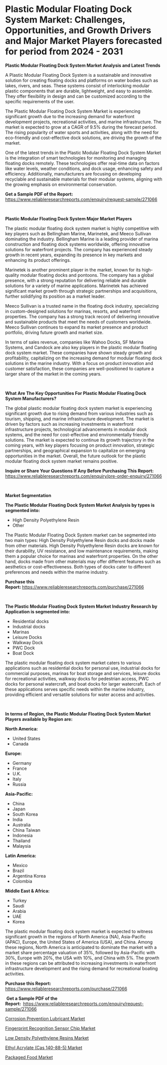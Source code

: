<p><h1>Plastic Modular Floating Dock System Market: Challenges, Opportunities, and Growth Drivers and Major Market Players forecasted for period from 2024 - 2031</h1></p><p><strong>Plastic Modular Floating Dock System Market Analysis and Latest Trends</strong></p>
<p><p>A Plastic Modular Floating Dock System is a sustainable and innovative solution for creating floating docks and platforms on water bodies such as lakes, rivers, and seas. These systems consist of interlocking modular plastic components that are durable, lightweight, and easy to assemble. They offer flexibility in design and can be customized according to the specific requirements of the user.</p><p>The Plastic Modular Floating Dock System Market is experiencing significant growth due to the increasing demand for waterfront development projects, recreational activities, and marine infrastructure. The market is expected to grow at a CAGR of 9.5% during the forecast period. The rising popularity of water sports and activities, along with the need for eco-friendly and cost-effective dock solutions, are driving the growth of the market.</p><p>One of the latest trends in the Plastic Modular Floating Dock System Market is the integration of smart technologies for monitoring and managing floating docks remotely. These technologies offer real-time data on factors like water levels, weather conditions, and dock usage, enhancing safety and efficiency. Additionally, manufacturers are focusing on developing recyclable and sustainable materials for their modular systems, aligning with the growing emphasis on environmental conservation.</p></p>
<p><strong>Get a Sample PDF of the Report:&nbsp;</strong> <a href="https://www.reliableresearchreports.com/enquiry/request-sample/271066">https://www.reliableresearchreports.com/enquiry/request-sample/271066</a></p>
<p>&nbsp;</p>
<p><strong>Plastic Modular Floating Dock System Major Market Players</strong></p>
<p><p>The plastic modular floating dock system market is highly competitive with key players such as Bellingham Marine, Marinetek, and Meeco Sullivan dominating the industry. Bellingham Marine is a leading provider of marina construction and floating dock systems worldwide, offering innovative solutions for waterfront projects. The company has experienced steady growth in recent years, expanding its presence in key markets and enhancing its product offerings.</p><p>Marinetek is another prominent player in the market, known for its high-quality modular floating docks and pontoons. The company has a global presence, with a strong reputation for delivering reliable and durable solutions for a variety of marine applications. Marinetek has achieved significant market growth through strategic partnerships and acquisitions, further solidifying its position as a market leader.</p><p>Meeco Sullivan is a trusted name in the floating dock industry, specializing in custom-designed solutions for marinas, resorts, and waterfront properties. The company has a strong track record of delivering innovative and sustainable products that meet the needs of customers worldwide. Meeco Sullivan continues to expand its market presence and product portfolio, driving future growth and market size.</p><p>In terms of sales revenue, companies like Wahoo Docks, SF Marina Systems, and Candock are also key players in the plastic modular floating dock system market. These companies have shown steady growth and profitability, capitalizing on the increasing demand for modular floating dock solutions in the marine industry. With a focus on product innovation and customer satisfaction, these companies are well-positioned to capture a larger share of the market in the coming years.</p></p>
<p>&nbsp;</p>
<p><strong>What Are The Key Opportunities For Plastic Modular Floating Dock System Manufacturers?</strong></p>
<p><p>The global plastic modular floating dock system market is experiencing significant growth due to rising demand from various industries such as tourism, shipping, and marine infrastructure development. The market is driven by factors such as increasing investments in waterfront infrastructure projects, technological advancements in modular dock systems, and the need for cost-effective and environmentally friendly solutions. The market is expected to continue its growth trajectory in the coming years, with key players focusing on product innovation, strategic partnerships, and geographical expansion to capitalize on emerging opportunities in the market. Overall, the future outlook for the plastic modular floating dock system market remains positive.</p></p>
<p><strong>Inquire or Share Your Questions If Any Before Purchasing This Report:</strong> <a href="https://www.reliableresearchreports.com/enquiry/pre-order-enquiry/271066">https://www.reliableresearchreports.com/enquiry/pre-order-enquiry/271066</a></p>
<p>&nbsp;</p>
<p><strong>Market Segmentation</strong></p>
<p><strong>The Plastic Modular Floating Dock System Market Analysis by types is segmented into:</strong></p>
<p><ul><li>High Density Polyethylene Resin</li><li>Other</li></ul></p>
<p><p>The Plastic Modular Floating Dock System market can be segmented into two main types: High Density Polyethylene Resin docks and docks made from other materials. High Density Polyethylene Resin docks are known for their durability, UV resistance, and low maintenance requirements, making them a popular choice for marinas and waterfront properties. On the other hand, docks made from other materials may offer different features such as aesthetics or cost-effectiveness. Both types of docks cater to different preferences and needs within the marine industry.</p></p>
<p><strong>Purchase this Report:&nbsp;</strong><a href="https://www.reliableresearchreports.com/purchase/271066">https://www.reliableresearchreports.com/purchase/271066</a></p>
<p>&nbsp;</p>
<p><strong>The Plastic Modular Floating Dock System Market Industry Research by Application is segmented into:</strong></p>
<p><ul><li>Residential docks</li><li>Industrial docks</li><li>Marinas</li><li>Leisure Docks</li><li>Walkway Dock</li><li>PWC Dock</li><li>Boat Dock</li></ul></p>
<p><p>The plastic modular floating dock system market caters to various applications such as residential docks for personal use, industrial docks for commercial purposes, marinas for boat storage and services, leisure docks for recreational activities, walkway docks for pedestrian access, PWC docks for personal watercraft, and boat docks for larger watercraft. Each of these applications serves specific needs within the marine industry, providing efficient and versatile solutions for water access and activities.</p></p>
<p>&nbsp;</p>
<p><strong>In terms of Region, the Plastic Modular Floating Dock System Market Players available by Region are:</strong></p>
<p>
    <p> <strong> North America: </strong>
        <ul>
            <li>United States</li>
            <li>Canada</li>
        </ul>
        </p> 
    <p> <strong> Europe: </strong>
        <ul>
            <li>Germany</li>
            <li>France</li>
            <li>U.K.</li>
            <li>Italy</li>
            <li>Russia</li>
        </ul>
        </p> 
    <p> <strong> Asia-Pacific: </strong>
        <ul>
            <li>China</li>
            <li>Japan</li>
            <li>South Korea</li>
            <li>India</li>
            <li>Australia</li>
            <li>China Taiwan</li>
            <li>Indonesia</li>
            <li>Thailand</li>
            <li>Malaysia</li>
        </ul>
        </p> 
    <p> <strong> Latin America: </strong>
        <ul>
            <li>Mexico</li>
            <li>Brazil</li>
            <li>Argentina Korea</li>
            <li>Colombia</li>
        </ul>
        </p> 
    <p> <strong> Middle East & Africa: </strong>
        <ul>
            <li>Turkey</li>
            <li>Saudi</li>
            <li>Arabia</li>
            <li>UAE</li>
            <li>Korea</li>
        </ul>
    </p>
    </p>
<p><p>The plastic modular floating dock system market is expected to witness significant growth in the regions of North America (NA), Asia-Pacific (APAC), Europe, the United States of America (USA), and China. Among these regions, North America is anticipated to dominate the market with a market share percentage valuation of 35%, followed by Asia-Pacific with 30%, Europe with 20%, the USA with 10%, and China with 5%. The growth in these regions can be attributed to increasing investments in waterfront infrastructure development and the rising demand for recreational boating activities.</p></p>
<p><strong>Purchase this Report: </strong><a href="https://www.reliableresearchreports.com/purchase/271066">https://www.reliableresearchreports.com/purchase/271066</a></p>
<p>&nbsp;<strong>Get a Sample PDF of the Report:&nbsp;&nbsp;</strong><a href="https://www.reliableresearchreports.com/enquiry/request-sample/271066">https://www.reliableresearchreports.com/enquiry/request-sample/271066</a></p>
<p><strong></strong></p>
<p><p><a href="https://view.publitas.com/reportprime-1/corrosion-prevention-lubricant-market-size-focuses-on-market-dynamics-in-depth-analysis-and-future-projections-of-its-market-forecasted-for-period-from-2024-to-2031/">Corrosion Prevention Lubricant Market</a></p><p><a href="https://view.publitas.com/reportprime-1/fingerprint-recognition-sensor-chip-market-growth-market-trends-covid-19-impact-and-forecasts-for-period-from-2024-2031/">Fingerprint Recognition Sensor Chip Market</a></p><p><a href="https://shimmer-gardenia-37a.notion.site/Low-Density-Polyethylene-Resins-Market-Size-Growth-Outlook-from-2024-to-2031-projecting-at-Market--4a6193646f9c45fea0e937488dbfac53">Low Density Polyethylene Resins Market</a></p><p><a href="https://meowing-lemming-dd3.notion.site/Ethyl-Acrylate-Cas-140-88-5-Market-Offers-Provide-Insightful-Data-for-the-Time-Period-from-2024-to-eea86c3dc06a4c86a1da353250a60840">Ethyl Acrylate (Cas 140-88-5) Market</a></p><p><a href="https://github.com/Sherrillcrooksxa8i18ucf2m/Market-Research-Report-List-1/blob/main/packaged-food-market.md">Packaged Food Market</a></p></p>